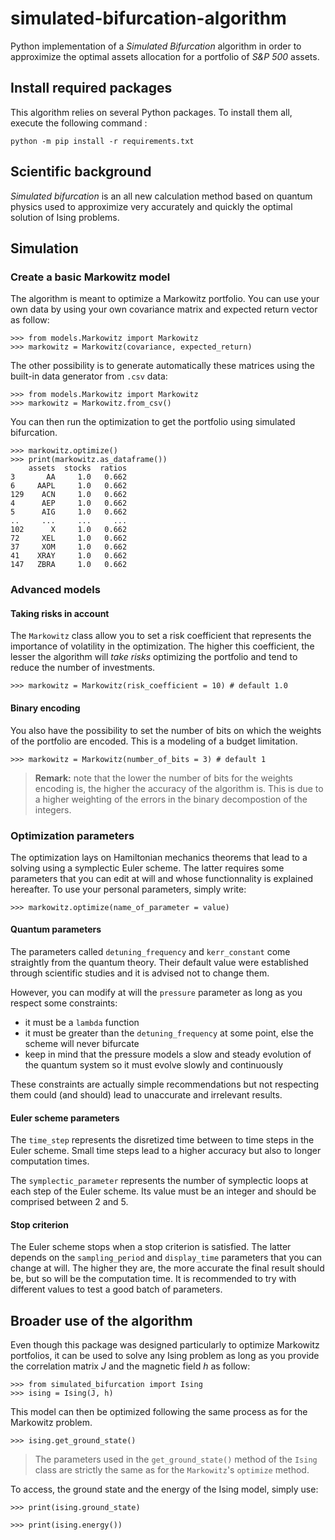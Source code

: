 # simulated-bifurcation-algorithm
Python implementation of a _Simulated Bifurcation_ algorithm in order to approximize the optimal assets allocation for a portfolio of _S&P 500_ assets.

## Install required packages
This algorithm relies on several Python packages. To install them all, execute the following command : 
```
python -m pip install -r requirements.txt
```

## Scientific background

_Simulated bifurcation_ is an all new calculation method based on quantum physics used to approximize very accurately and quickly the optimal solution of Ising problems. 

## Simulation

### Create a basic Markowitz model

The algorithm is meant to optimize a Markowitz portfolio. You can use your own data by using your own covariance matrix and expected return vector as follow:
```
>>> from models.Markowitz import Markowitz
>>> markowitz = Markowitz(covariance, expected_return)
```

The other possibility is to generate automatically these matrices using the built-in data generator from `.csv` data:

```
>>> from models.Markowitz import Markowitz
>>> markowitz = Markowitz.from_csv()
```

You can then run the optimization to get the portfolio using simulated bifurcation.

```
>>> markowitz.optimize()
>>> print(markowitz.as_dataframe())
    assets  stocks  ratios
3       AA     1.0   0.662
6     AAPL     1.0   0.662
129    ACN     1.0   0.662
4      AEP     1.0   0.662
5      AIG     1.0   0.662
..     ...     ...     ...
102      X     1.0   0.662
72     XEL     1.0   0.662
37     XOM     1.0   0.662
41    XRAY     1.0   0.662
147   ZBRA     1.0   0.662
```

### Advanced models

#### Taking risks in account

The `Markowitz` class allow you to set a risk coefficient that represents the importance of volatility in the optimization. The higher this coefficient, the lesser the algorithm will *take risks* optimizing the portfolio and tend to reduce the number of investments.

```
>>> markowitz = Markowitz(risk_coefficient = 10) # default 1.0
```

#### Binary encoding

You also have the possibility to set the number of bits on which the weights of the portfolio are encoded. This is a modeling of a budget limitation. 

```
>>> markowitz = Markowitz(number_of_bits = 3) # default 1
```

> **Remark:** note that the lower the number of bits for the weights encoding is, the higher the accuracy of the algorithm is. This is due to a higher weighting of the errors in the binary decompostion of the integers. 

### Optimization parameters

The optimization lays on Hamiltonian mechanics theorems that lead to a solving using a symplectic Euler scheme. The latter requires some parameters that you can edit at will and whose functionnality is explained hereafter. To use your personal parameters, simply write:

```
>>> markowitz.optimize(name_of_parameter = value)
```

#### Quantum parameters

The parameters called `detuning_frequency` and `kerr_constant` come straightly from the quantum theory. Their default value were established through scientific studies and it is advised not to change them.

However, you can modify at will the `pressure` parameter as long as you respect some constraints:
- it must be a `lambda` function 
- it must be greater than the `detuning_frequency` at some point, else the scheme will never bifurcate
- keep in mind that the pressure models a slow and steady evolution of the quantum system so it must evolve slowly and continuously

These constraints are actually simple recommendations but not respecting them could (and should) lead to unaccurate and irrelevant results.

#### Euler scheme parameters

The `time_step` represents the disretized time between to time steps in the Euler scheme. Small time steps lead to a higher accuracy but also to longer computation times.

The `symplectic_parameter` represents the number of symplectic loops at each step of the Euler scheme. Its value must be an integer and should be comprised between 2 and 5.

#### Stop criterion

The Euler scheme stops when a stop criterion is satisfied. The latter depends on the `sampling_period` and `display_time` parameters that you can change at will. The higher they are, the more accurate the final result should be, but so will be the computation time. It is recommended to try with different values to test a good batch of parameters.

## Broader use of the algorithm

Even though this package was designed particularly to optimize Markowitz portfolios, it can be used to solve any Ising problem as long as you provide the correlation matrix $J$ and the magnetic field $h$ as follow:

```
>>> from simulated_bifurcation import Ising
>>> ising = Ising(J, h)
```

This model can then be optimized following the same process as for the Markowitz problem.

```
>>> ising.get_ground_state()
```

> The parameters used in the `get_ground_state()` method of the `Ising` class are strictly the same as for the `Markowitz`'s `optimize` method.

To access, the ground state and the energy of the Ising model, simply use:

```
>>> print(ising.ground_state)
```
```
>>> print(ising.energy())
```
